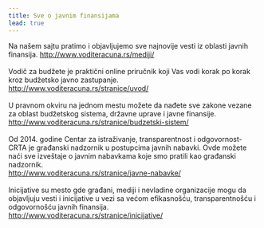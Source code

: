 ```yaml
---
title: Sve o javnim finansijama
lead: true
---
```


<div class="justify">
Na našem sajtu pratimo i objavljujemo sve najnovije vesti iz oblasti javnih finansija.
<a href="http://www.voditeracuna.rs/mediji/2015/06/10/DRI-Op%C5%A1tine-ispla%C4%87uju-ve%C4%87e-plate/">http://www.voditeracuna.rs/mediji/ </a>
<br/> <br/>
Vodič za budžete je praktični online priručnik koji Vas vodi korak po korak kroz budžetsko javno zastupanje.<br/>
<a href="http://www.voditeracuna.rs/stranice/uvod/"> http://www.voditeracuna.rs/stranice/uvod/ </a>
<br/><br/>
U pravnom okviru na jednom mestu možete da nađete sve zakone vezane za oblast budžetskog sistema, državne uprave i javne finansije. <br/>
<a href="http://www.voditeracuna.rs/stranice/budzetski-sistem/"> http://www.voditeracuna.rs/stranice/budzetski-sistem/ </a>
 <br/><br/>
Od 2014. godine Centar za istraživanje, transparentnost i odgovornost- CRTA je građanski nadzornik u postupcima javnih nabavki. Ovde možete naći sve izveštaje o javnim nabavkama koje smo pratili kao građanski nadzornik.<br/>
<a href="http://www.voditeracuna.rs/stranice/javne-nabavke/"> http://www.voditeracuna.rs/stranice/javne-nabavke/ </a>
 <br/><br/>
Inicijative su mesto gde građani, mediji i nevladine organizacije mogu da objavljuju vesti i inicijative u vezi sa većom efikasnošću, transparentnošću i odgovornošću javnih finansija.<br/>
<a href="http://www.voditeracuna.rs/stranice/inicijative/"> http://www.voditeracuna.rs/stranice/inicijative/ </a><br/><br/>
</div>
